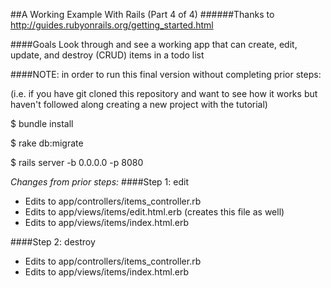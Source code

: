 ##A Working Example With Rails (Part 4 of 4)
######Thanks to http://guides.rubyonrails.org/getting_started.html

####Goals
Look through and see a working app that can create, edit, update, and destroy 
(CRUD) items in a todo list

####NOTE: in order to run this final version without completing prior steps:

(i.e. if you have git cloned this repository and want to see how it works 
but haven't followed along creating a new project with the tutorial)

   $ bundle install  
   
   $ rake db:migrate  
   
   $ rails server -b 0.0.0.0 -p 8080  

*Changes from prior steps:*
####Step 1: edit
  * Edits to app/controllers/items_controller.rb  
  * Edits to app/views/items/edit.html.erb (creates this file as well)  
  * Edits to app/views/items/index.html.erb  

####Step 2: destroy

  * Edits to app/controllers/items_controller.rb   
  * Edits to app/views/items/index.html.erb  
  
 

